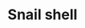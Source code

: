 ---
layout: item
title: Snail shell
item-id: 7800
datatable: true
id: 7800
name: "Snail shell"
members: true
lowalch: 0
highalch: 0
examine: "A shell from a giant snail."
monsters:
  - id: 5628
    name: "Giant snail"
    members: true
    combat_level: 80
    wiki_url: "https://oldschool.runescape.wiki/w/Giant_snail#Level_80"
    drops:
      - quantity: "1"
        rarity: 1
    image: "https://oldschool.runescape.wiki/images/thumb/6/6c/Giant_snail.png/200px-Giant_snail.png?3f58a"
  - id: 5629
    name: "Giant snail"
    members: true
    combat_level: 109
    wiki_url: "https://oldschool.runescape.wiki/w/Giant_snail#Level_109"
    drops:
      - quantity: "1"
        rarity: 1
    image: "https://oldschool.runescape.wiki/images/thumb/6/6c/Giant_snail.png/200px-Giant_snail.png?3f58a"
  - id: 5630
    name: "Giant snail"
    members: true
    combat_level: 139
    wiki_url: "https://oldschool.runescape.wiki/w/Giant_snail#Level_139"
    drops:
      - quantity: "1"
        rarity: 1
    image: "https://oldschool.runescape.wiki/images/thumb/6/6c/Giant_snail.png/200px-Giant_snail.png?3f58a"
---